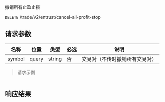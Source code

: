 撤销所有止盈止损

`DELETE` /trade/v2/entrust/cancel-all-profit-stop

## 请求参数

| 名称     | 位置    | 类型     | 必选 | 说明              |
|--------|-------|--------|----|-----------------|
| symbol | query | string | 否  | 交易对（不传时撤销所有交易对） |

> 请求示例

```shell

```

## 响应结果

```json

```

